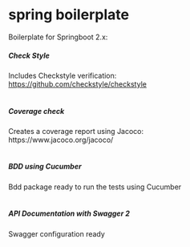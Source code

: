 # spring boilerplate

Boilerplate for Springboot 2.x:
<br/>

<h5> Check Style </h5>

Includes Checkstyle verification:
<br/>https://github.com/checkstyle/checkstyle
<br/><br/>

<h5> Coverage check </h5>
Creates a coverage report using Jacoco:
<br/>https://www.jacoco.org/jacoco/
<br/><br/>


<h5> BDD using Cucumber </h5>
Bdd package ready to run the tests using Cucumber
<br/><br/>

<h5> API Documentation with Swagger 2 </h5>
Swagger configuration ready
